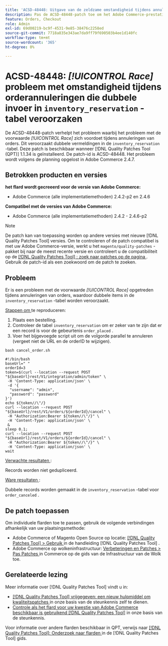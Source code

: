 ```yaml
---
title: 'ACSD-48448: Uitgave van de zeldzame omstandigheid tijdens annuleringen van orders die leiden tot dubbele vermelding in voorraad_reserveringstabel'
description: Pas de ACSD-48448-patch toe om het Adobe Commerce-prestatieprobleem op te lossen, waarbij het probleem met de zeldzame omstandigheid optreedt tijdens het annuleren van de bestelling, wat leidt tot dubbele vermeldingen in de voorraad_reserveringstabel.
feature: Orders, Checkout
role: Admin
exl-id: 69d00219-bc9f-4531-9e85-38476c2258ed
source-git-commit: 7718a835e343ae7da9ff79f690503b4ee1d140fc
workflow-type: tm+mt
source-wordcount: '365'
ht-degree: 0%

---
```


# ACSD-48448: *[!UICONTROL Race]* probleem met omstandigheid tijdens orderannuleringen die dubbele invoer in `inventory_reservation` -tabel veroorzaken

De ACSD-48448-patch verhelpt het probleem waarbij het probleem met de voorwaarde *[!UICONTROL Race]* zich voordoet tijdens annuleringen van orders. Dit veroorzaakt dubbele vermeldingen in de `inventory_reservation` -tabel. Deze patch is beschikbaar wanneer [!DNL Quality Patches Tool (QPT)] 1.1.34 is geïnstalleerd. De patch-id is ACSD-48448. Het probleem wordt volgens de planning opgelost in Adobe Commerce 2.4.7.

## Betrokken producten en versies

**het flard wordt gecreeerd voor de versie van Adobe Commerce:**

* Adobe Commerce (alle implementatiemethoden) 2.4.2-p2 en 2.4.6

**Compatibel met de versies van Adobe Commerce:**

* Adobe Commerce (alle implementatiemethoden) 2.4.2 - 2.4.6-p2

>[!NOTE]
>
>De patch kan van toepassing worden op andere versies met nieuwe [!DNL Quality Patches Tool] versies. Om te controleren of de patch compatibel is met uw Adobe Commerce-versie, werkt u het `magento/quality-patches` -pakket bij naar de meest recente versie en controleert u de compatibiliteit op de [[!DNL Quality Patches Tool] : zoek naar patches op de pagina ](https://experienceleague.adobe.com/tools/commerce-quality-patches/index.html) . Gebruik de patch-id als een zoekwoord om de patch te zoeken.

## Probleem

Er is een probleem met de voorwaarde *[!UICONTROL Race]* opgetreden tijdens annuleringen van orders, waardoor dubbele items in de `inventory_reservation` -tabel worden veroorzaakt.

<u> Stappen om </u> te reproduceren:

1. Plaats een bestelling.
1. Controleer de tabel `inventory_reservation` om er zeker van te zijn dat er een record is voor de gebeurtenis `order_placed` .
1. Voer het bijgevoegde script uit om de volgorde parallel te annuleren (vergeet niet de URL en de orderID te wijzigen).

`bash cancel_order.sh`

```
#!/bin/bash
baseUrl=" "
orderId=3
token=$(curl --location --request POST "${baseUrl}rest/V1/integration/admin/token" \
 -H 'Content-Type: application/json' \
 -d '{
  "username": "admin",
  "password": "password"
}')
echo ${token//\"/}
curl --location --request POST "${baseUrl}/rest/V1/orders/${orderId}/cancel" \
 -H "Authorization:Bearer ${token//\"/}" \
 -H 'Content-Type: application/json' \
 &
sleep 0.1;
curl --location --request POST "${baseUrl}/rest/V1/orders/${orderId}/cancel" \
 -H "Authorization:Bearer ${token//\"/}" \
 -H 'Content-Type: application/json' \
wait
```

<u> Verwachte resultaten </u>:

Records worden niet gedupliceerd.

<u> Ware resultaten </u>:

Dubbele records worden gemaakt in de `inventory_reservation` -tabel voor `order_canceled` .

## De patch toepassen

Om individuele flarden toe te passen, gebruik de volgende verbindingen afhankelijk van uw plaatsingsmethode:

* Adobe Commerce of Magento Open Source op locatie: [[!DNL Quality Patches Tool]  > Gebruik ](https://experienceleague.adobe.com/docs/commerce-operations/tools/quality-patches-tool/usage.html) in de handleiding [!DNL Quality Patches Tool] .
* Adobe Commerce op wolkeninfrastructuur: [ Verbeteringen en Patches > Pas Patches ](https://experienceleague.adobe.com/docs/commerce-cloud-service/user-guide/develop/upgrade/apply-patches.html) in Commerce op de gids van de Infrastructuur van de Wolk toe.

## Gerelateerde lezing

Meer informatie over [!DNL Quality Patches Tool] vindt u in:

* [[!DNL Quality Patches Tool]  vrijgegeven: een nieuw hulpmiddel om kwaliteitspatches ](/help/announcements/adobe-commerce-announcements/magento-quality-patches-released-new-tool-to-self-serve-quality-patches.md) in onze basis van de steunkennis zelf te dienen.
* [ Controle als het flard voor uw kwestie van Adobe Commerce beschikbaar is gebruikend  [!DNL Quality Patches Tool]](/help/support-tools/patches-available-in-qpt-tool/check-patch-for-magento-issue-with-magento-quality-patches.md) in onze basis van de steunkennis.

Voor informatie over andere flarden beschikbaar in QPT, verwijs naar [[!DNL Quality Patches Tool]: Onderzoek naar flarden ](https://experienceleague.adobe.com/tools/commerce-quality-patches/index.html) in de [!DNL Quality Patches Tool] gids.
